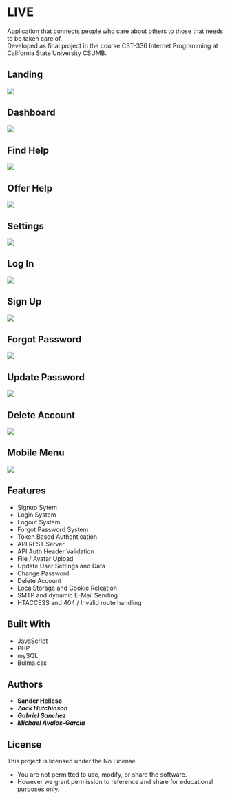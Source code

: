 # LIVE

Application that connects people who care about others to those that needs to be taken care of.<br>
Developed as final project in the course CST-336 Internet Programming at California State University CSUMB.
<br>


## Landing
<img src="https://github.com/sanderhelleso/live/blob/master/public/img/readme/landing.jpg"></img>
<br>

## Dashboard
<img src="https://github.com/sanderhelleso/live/blob/master/public/img/readme/dashboard.jpg"></img>
<br>

## Find Help
<img src="https://github.com/sanderhelleso/live/blob/master/public/img/readme/find.jpg"></img>
<br>

## Offer Help
<img src="https://github.com/sanderhelleso/live/blob/master/public/img/readme/offer.jpg"></img>
<br>

## Settings
<img src="https://github.com/sanderhelleso/live/blob/master/public/img/readme/settings.jpg"></img>
<br>

## Log In
<img src="https://github.com/sanderhelleso/live/blob/master/public/img/readme/login.jpg"></img>
<br>

## Sign Up
<img src="https://github.com/sanderhelleso/live/blob/master/public/img/readme/signup.jpg"></img>
<br>

## Forgot Password
<img src="https://github.com/sanderhelleso/live/blob/master/public/img/readme/forgot.jpg"></img>
<br>

## Update Password
<img src="https://github.com/sanderhelleso/live/blob/master/public/img/readme/updatePassword.jpg"></img>
<br>

## Delete Account
<img src="https://github.com/sanderhelleso/live/blob/master/public/img/readme/delete.jpg"></img>
<br>

## Mobile Menu
<img src="https://github.com/sanderhelleso/live/blob/master/public/img/readme/mobile.jpg"></img>
<br>

## Features
* Signup Sytem
* Login System
* Logout System
* Forgot Password System
* Token Based Authentication
* API REST Server
* API Auth Header Validation
* File / Avatar Upload
* Update User Settings and Data
* Change Password
* Delete Account
* LocalStorage and Cookie Releation
* SMTP and dynamic E-Mail Sending
* HTACCESS and 404 / Invalid route handling


## Built With

* JavaScript
* PHP
* mySQL
* Bulma.css

## Authors

* **Sander Hellesø**
* ***Zack Hutchinson***
* ***Gabriel Sanchez***
* ***Michael Avalos-Garcia***

## License

This project is licensed under the No License
 * You are not permitted to use, modify, or share the software. 
 * However we grant permission to reference and share for educational purposes only.
